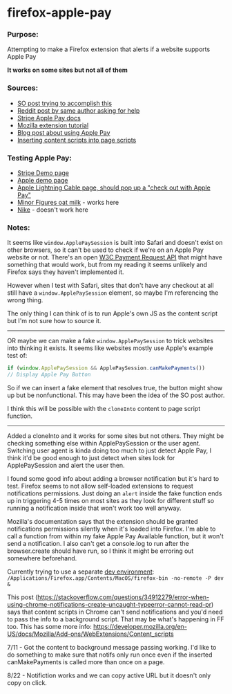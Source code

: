# firefox-apple-pay

### Purpose:
Attempting to make a Firefox extension that alerts if a website supports Apple Pay

**It works on some sites but not all of them**

### Sources:
- [SO post trying to accomplish this](https://stackoverflow.com/questions/57557939/getting-a-firefox-plugin-to-detect-and-mimic-attempts-to-check-for-apple-pay-sup)
- [Reddit post by same author asking for help](https://www.reddit.com/r/AppleCard/comments/csgqf4/firefox_plugin_to_detect_apple_pay_support/)
- [Stripe Apple Pay docs](https://stripe.com/docs/apple-pay)
- [Mozilla extension tutorial](https://developer.mozilla.org/en-US/docs/Mozilla/Add-ons/WebExtensions/Your_first_WebExtension#testing)
- [Blog post about using Apple Pay](https://tech.justeattakeaway.com/2016/10/10/bringing-apple-pay-to-the-web/)
- [Inserting content scripts into page scripts](https://developer.mozilla.org/en-US/docs/Mozilla/Add-ons/WebExtensions/Sharing_objects_with_page_scripts#cloneinto)


### Testing Apple Pay:
- [Stripe Demo page](https://stripe.com/apple-pay)
- [Apple demo page](https://applepaydemo.apple.com/)
- [Apple Lightning Cable page, should pop up a "check out with Apple Pay"](https://www.apple.com/shop/product/MX0K2AM/A/usb-c-to-lightning-cable-1-m?fnode=3870ceae8fdafc75e9145ae875be9910dce2ddf0902d9d75afcf1414caa326f2ac761bdbe4373f0aa3c1198e0f1b9eae676c62ee410b97b8ac0a663941efe30123b8999bd74092de3154b7218bcb86239b42efacf568e74623f669d5c58f9079613fe9d612d0033d447adbbc9dae2f49)
- [Minor Figures oat milk](https://us.minorfigures.com/cart) - works here
- [Nike](https://www.nike.com/) - doesn't work here

### Notes:
It seems like `window.ApplePaySession` is built into Safari and doesn't exist on other browsers, so it can't be used to check if we're on an Apple Pay website or not. There's an open [W3C Payment Request API](https://developer.apple.com/documentation/apple_pay_on_the_web/payment_request_api) that might have something that would work, but from my reading it seems unlikely and Firefox says they haven't implemented it.

However when I test with Safari, sites that don't have any checkout at all still have a `window.ApplePaySession` element, so maybe I'm referencing the wrong thing.

The only thing I can think of is to run Apple's own JS as the content script but I'm not sure how to source it.

---

OR maybe we can make a fake `window.ApplePaySession` to trick websites into thinking it exists. It seems like websites mostly use Apple's example test of:
```js
if (window.ApplePaySession && ApplePaySession.canMakePayments())
// Display Apple Pay Button
```
So if we can insert a fake element that resolves true, the button might show up but be nonfunctional. This may have been the idea of the SO post author.

I think this will be possible with the `cloneInto` content to page script function.

---
Added a cloneInto and it works for some sites but not others. They might be checking something else within ApplePaySession or the user agent. Switching user agent is kinda doing too much to just detect Apple Pay, I think it'd be good enough to just detect when sites look for ApplePaySession and alert the user then.

I found some good info about adding a browser notification but it's hard to test. Firefox seems to not allow self-loaded extensions to request notifications permissions. Just doing an `alert` inside the fake function ends up in triggering 4-5 times on most sites as they look for different stuff so running a notification inside that won't work too well anyway.

Mozilla's documentation says that the extension should be granted notifications permissions silently when it's loaded into Firefox. I'm able to call a function from within my fake Apple Pay Available function, but it won't send a notification. I also can't get a console.log to run after the browser.create should have run, so I think it might be erroring out somewhere beforehand.

Currently trying to use a separate [dev environment](https://developer.mozilla.org/en-US/docs/Archive/Add-ons/Setting_up_extension_development_environment): `/Applications/Firefox.app/Contents/MacOS/firefox-bin -no-remote -P dev &`

This post (https://stackoverflow.com/questions/34912279/error-when-using-chrome-notifications-create-uncaught-typeerror-cannot-read-pr) says that content scripts in Chrome can't send notifications and you'd need to pass the info to a background script. That may be what's happening in FF too. This has some more info: https://developer.mozilla.org/en-US/docs/Mozilla/Add-ons/WebExtensions/Content_scripts

7/11 - Got the content to background message passing working. I'd like to do something to make sure that notifs only run once even if the inserted canMakePayments is called more than once on a page.

8/22 - Notifiction works and we can copy active URL but it doesn't only copy on click.